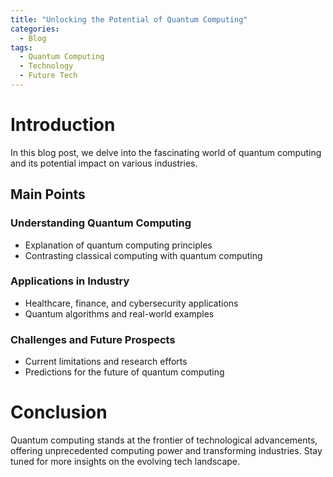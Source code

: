 ```yaml
---
title: "Unlocking the Potential of Quantum Computing"
categories:
  - Blog
tags:
  - Quantum Computing
  - Technology
  - Future Tech
---
```


# Introduction
In this blog post, we delve into the fascinating world of quantum computing and its potential impact on various industries.

## Main Points
### Understanding Quantum Computing
- Explanation of quantum computing principles
- Contrasting classical computing with quantum computing

### Applications in Industry
- Healthcare, finance, and cybersecurity applications
- Quantum algorithms and real-world examples

### Challenges and Future Prospects
- Current limitations and research efforts
- Predictions for the future of quantum computing

# Conclusion
Quantum computing stands at the frontier of technological advancements, offering unprecedented computing power and transforming industries. Stay tuned for more insights on the evolving tech landscape.